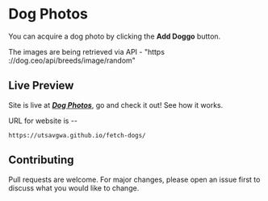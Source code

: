 # Dog Photos

You can acquire a dog photo by clicking the **Add Doggo** button.

The images are being retrieved via API - "https​&#65279;://dog.ceo/api/breeds/image/random"

## Live Preview

Site is live at [***Dog Photos***](https://utsavgwa.github.io/fetch-dogs/), go and check it out!
See how it works.

URL for website is --
```
https://utsavgwa.github.io/fetch-dogs/
```
## Contributing
Pull requests are welcome. For major changes, please open an issue first to discuss what you would like to change.
